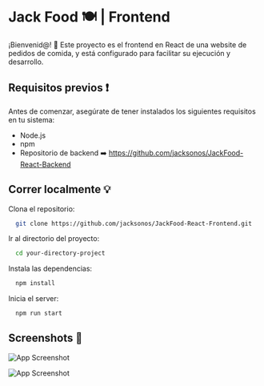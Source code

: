 
# Jack Food 🍽️ | Frontend 

¡Bienvenid@! 👋 Este proyecto es el frontend en React de una website de pedidos de comida, y está configurado para facilitar su ejecución y desarrollo.

## Requisitos previos ❗

Antes de comenzar, asegúrate de tener instalados los siguientes requisitos en tu sistema:

- Node.js
- npm
- Repositorio de backend ➡️ https://github.com/jacksonos/JackFood-React-Backend
  
## Correr localmente 💡

Clona el repositorio:

```bash
  git clone https://github.com/jacksonos/JackFood-React-Frontend.git
```

Ir al directorio del proyecto:

```bash
  cd your-directory-project
```

Instala las dependencias:

```bash
  npm install
```

Inicia el server:

```bash
  npm run start
```

## Screenshots 📸

![App Screenshot](https://i.imgur.com/0ky9Bdj.png)

![App Screenshot](https://i.imgur.com/VtuvSMb.png)



